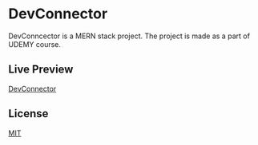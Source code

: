 # DevConnector

DevConncector is a MERN stack project. The project is made as a part of UDEMY course.


## Live Preview

[DevConnector](https://peaceful-oasis-09216.herokuapp.com/)


## License

[MIT](https://choosealicense.com/licenses/mit/)
